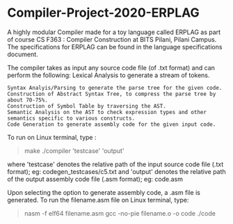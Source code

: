 # Compiler-Project-2020-ERPLAG
A highly modular Compiler made for a toy language called ERPLAG as part of course CS F363 : Compiler Construction at BITS Pilani, Pilani Campus.
The specifications for ERPLAG can be found in the language specifications document. 

The compiler takes as input any source code file (of .txt format) and can perform the following:
    Lexical Analysis to generate a stream of tokens.
    
    Syntax Analyis/Parsing to generate the parse tree for the given code.
    Construction of Abstract Syntax Tree, to compress the parse tree by about 70-75%.
    Construction of Symbol Table by traversing the AST.
    Semantic Analysis on the AST to check expression types and other semantics specific to various constructs.
    Code Generation to generate assembly code for the given input code.
 

To run on Linux terminal, type :
> make
> ./compiler 'testcase' 'output'
    
where 'testcase' denotes the relative path of the input source code file (.txt format); eg: codegen_testcases/c5.txt
and 'output' denotes the relative path of the output assembly code file (.asm format); eg: code.asm

Upon selecting the option to generate assembly code, a .asm file is generated.
To run the filename.asm file on Linux terminal, type:
> nasm -f elf64 filename.asm
> gcc -no-pie filename.o -o code
> ./code
